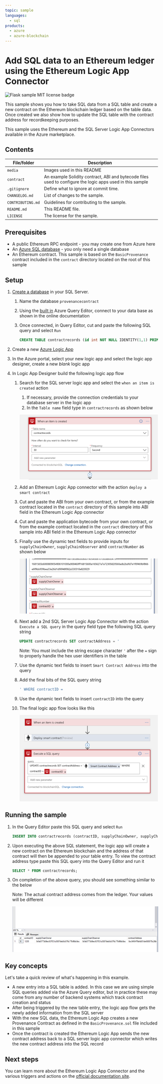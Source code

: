 ```yaml
---
topic: sample
languages:
  - sql
products:
  - azure
  - azure-blockchain	
---
```


# Add SQL data to an Ethereum ledger using the Ethereum Logic App Connector

![Flask sample MIT license badge](https://img.shields.io/badge/license-MIT-green.svg)

This sample shows you how to take SQL data from a SQL table and create a new contract on the Ethereum blockchain ledger based on the table data. Once created we also show how to update the SQL table with the contract address for recordkeeping purposes. 

This sample uses the Ethereum and the SQL Server Logic App Connectors available in the Azure marketplace. 

## Contents

| File/folder | Description |
|-------------|-------------|
| `media` | Images used in this README |
| `contract` | An example Solidity contract, ABI and bytecode files used to configure the logic apps used in this sample |
| `.gitignore` | Define what to ignore at commit time. |
| `CHANGELOG.md` | List of changes to the sample. |
| `CONTRIBUTING.md` | Guidelines for contributing to the sample. |
| `README.md` | This README file. |
| `LICENSE`   | The license for the sample. |

## Prerequisites

- A public Ethereum RPC endpoint - you may create one from Azure here
- An [Azure SQL database](https://docs.microsoft.com/en-us/azure/sql-database/sql-database-technical-overview) - you only need a single database
- An Ethereum contract. This sample is based on the  `BasicProvenance` contract included in the `contract` directory located on the root of this sample

## Setup

1. [Create a database](https://docs.microsoft.com/en-us/azure/sql-database/sql-database-single-database-get-started) in your SQL Server.

    1. Name the database `provenancecontract`

    2. Using the [built in](https://docs.microsoft.com/en-us/azure/sql-database/sql-database-single-database-get-started#query-the-database) Azure Query Editor, connect to your data base as shown in the online documentation

    3. Once connected, in Query Editor, cut and paste the following SQL query and select `Run`

        ```sql
        CREATE TABLE contractrecords (id int NOT NULL IDENTITY(1,1) PRIMARY KEY, contractID VARCHAR(50), supplyChainOwner VARCHAR(50), supplyChainObserver VARCHAR(50), contractAddress VARCHAR(50));
        ```

2. Create a new [Azure Logic App](https://docs.microsoft.com/en-us/azure/logic-apps/quickstart-create-first-logic-app-workflow) 

3. In the Azure portal, select your new logic app and select the logic app designer, create a new *blank* logic app

4. In Logic App Designer build the following logic app flow

    1. Search for the SQL server logic app and select the `when an item is created` action

        1. If necessary, provide the connection credentials to your database server in the logic app
        2. In the `Table name` field type in `contractrecords` as shown below

        ![](./media/SQLDetails.png)

    2. Add an Ethereum Logic App connector with the action `deploy a smart contract` 

    3. Cut and paste the ABI from your own contract, or from the example contract located in the `contract` directory of this sample into ABI field in the Ethereum Logic App connector

    4. Cut and paste the application bytecode from your own contract, or from the example contract located in the `contract` directory of this sample into ABI field in the Ethereum Logic App connector

    5. Finally use the dynamic text fields to provide inputs for `supplyChainOwner`, `supplyChainObserver` and `contractNumber` as shown below

        ![](./media/EthereumLADetails.png)

    6. Next add a 2nd SQL Server Logic App Connector with the action `Execute a SQL query` in the query field type the following SQL query string

        ```sql
        UPDATE contractrecords SET contractAddress = '
        ```

        Note: You must include the string escape character `'` after the `=` sign to properly handle the hex user identifiers in the table

    7. Use the dynamic text fields to insert  `Smart Contract Address` into the query

    8. Add the final bits of the SQL query string

        ```sql
        ' WHERE contractID =
        ```

    9. Use the dynamic text fields to insert `contractID` into the query

    10. The final logic app flow looks like this

        ![](./media/LAFlow.png)

        


## Running the sample

1. In the Query Editor paste this SQL query and select `Run`

   ```sql 
   INSERT INTO contractrecords (contractID, supplyChainOwner, supplyChainObserver) VALUES (1234, '0x9a5773d9ec637f21a3007deb8c876c77b6fbb0ec', '0x9a5773d9ec637f21a3007deb8c876c77b6fbb0ec');
   ```

2. Upon executing the above SQL statement, the logic app will create a new contract on the Ethereum blockchain and the address of that contract will then be appended to your table entry. To view the contract address type paste this SQL query into the Query Editor and run it

   ```sql
   SELECT * FROM contractrecords;
   ```

3. On completion of the above query, you should see something similar to the below

   Note: The actual contract address comes from the ledger. Your values will be different

   ![](./media/SQLResult.png)


## Key concepts

Let's take a quick review of what's happening in this example. 

* A new entry into a SQL table is added. In this case we are using simple SQL queries added via the Azure Query editor, but in practice these may come from any number of backend systems which track contract creation and status
* After being triggered by the new table entry, the logic app flow gets the newly added information from the SQL server
* With the new SQL data, the Ethereum Logic App creates a new Provenance Contract as defined in the `BasicProvenance.sol` file included in this sample
* Once the contract is created the Ethereum Logic App sends the new contract address back to a SQL server logic app connector which writes the new contract address into the SQL record


## Next steps

You can learn more about the Ethereum Logic App Connector and the various triggers and actions on the [official documentation site](https://docs.microsoft.com/en-us/connectors/blockchainethereum/).